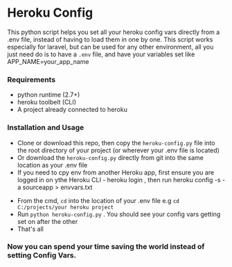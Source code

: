 # Heroku Config
This python script helps you set all your heroku config vars directly from a .env file, instead of having to load them in one by one.
This script works especially for laravel, but can be used for any other environment, all you just need do is to have a `.env` file, and have your variables set like APP_NAME=your_app_name

### Requirements
* python runtime (2.7+)
* heroku toolbelt (CLI)
* A project already connected to heroku

### Installation and Usage
* Clone or download this repo, then copy the `heroku-config.py` file into the root directory of your project (or wherever your .env file is located)
* Or download the `heroku-config.py` directly from git into the same location as your .env file
* If you need to cpy env from another Heroku app, first ensure you are logged in on ythe Heroku CLI - heroku login  , then run 
heroku config -s -a sourceapp > envvars.txt
- From the cmd, `cd` into the location of your .env file e.g ``cd C:/projects/your heroku project``
- Run `python heroku-config.py` . You should see your config vars getting set on after the other
- That's all

### Now you can spend your time saving the world instead of setting Config Vars.
